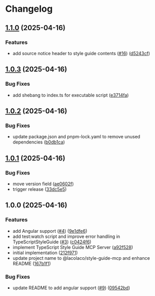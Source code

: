 # Changelog

## [1.1.0](https://github.com/lacolaco/style-guide-mcp/compare/v1.0.3...v1.1.0) (2025-04-16)


### Features

* add source notice header to style guide contents ([#16](https://github.com/lacolaco/style-guide-mcp/issues/16)) ([d5243cf](https://github.com/lacolaco/style-guide-mcp/commit/d5243cf71183a75c1ec01a8bc55485e4dfbc0b59))

## [1.0.3](https://github.com/lacolaco/style-guide-mcp/compare/v1.0.2...v1.0.3) (2025-04-16)


### Bug Fixes

* add shebang to index.ts for executable script ([e3714fa](https://github.com/lacolaco/style-guide-mcp/commit/e3714fa9112f30c4aaa3070f54c8428d5e017e79))

## [1.0.2](https://github.com/lacolaco/style-guide-mcp/compare/v1.0.1...v1.0.2) (2025-04-16)


### Bug Fixes

* update package.json and pnpm-lock.yaml to remove unused dependencies ([b0db1ca](https://github.com/lacolaco/style-guide-mcp/commit/b0db1ca8620365659af227ed6c737eaa9408bb0f))

## [1.0.1](https://github.com/lacolaco/style-guide-mcp/compare/v1.0.0...v1.0.1) (2025-04-16)


### Bug Fixes

* move version field ([ae0602f](https://github.com/lacolaco/style-guide-mcp/commit/ae0602f4afc994bbd93d28a08789e59cc350345c))
* trigger release ([33dc5e5](https://github.com/lacolaco/style-guide-mcp/commit/33dc5e523872fe9831836e81d66bdb90f3706d0d))

## 1.0.0 (2025-04-16)


### Features

* add Angular support ([#4](https://github.com/lacolaco/style-guide-mcp/issues/4)) ([9e1dfe6](https://github.com/lacolaco/style-guide-mcp/commit/9e1dfe6a56b9bacf5d39e7779b31248eb088017f))
* add test:watch script and improve error handling in TypeScriptStyleGuide ([#3](https://github.com/lacolaco/style-guide-mcp/issues/3)) ([c0424f6](https://github.com/lacolaco/style-guide-mcp/commit/c0424f654840c5ad940f3afcc383aed88effdbd7))
* implement TypeScript Style Guide MCP Server ([a92f528](https://github.com/lacolaco/style-guide-mcp/commit/a92f528b081629bd61ef27f0cdc5e939fa03eb3d))
* initial implementation ([212f971](https://github.com/lacolaco/style-guide-mcp/commit/212f9711551bf49e218e8b4e73d9ab0f687f8ad4))
* update project name to @lacolaco/style-guide-mcp and enhance README ([167b1f1](https://github.com/lacolaco/style-guide-mcp/commit/167b1f1e5cb665889b97542028eb9e721de66538))


### Bug Fixes

* update README to add angular support ([#9](https://github.com/lacolaco/style-guide-mcp/issues/9)) ([09542bd](https://github.com/lacolaco/style-guide-mcp/commit/09542bd453955b264b7218c95b9dbde7e2c34bee))
